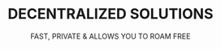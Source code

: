 ---
id: apps_list
title: DECENTRALIZED SOLUTIONS
subtitle: FAST, PRIVATE & ALLOWS YOU TO ROAM FREE 
---